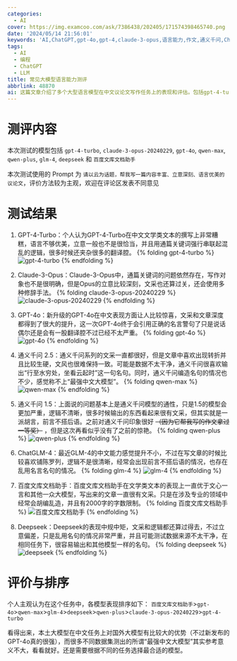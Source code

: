 ```yaml
---
categories:
  - AI
cover: https://img.examcoo.com/ask/7386438/202405/171574398465740.png
date: '2024/05/14 21:56:01'
keywords: 'AI,ChatGPT,gpt-4o,gpt-4,claude-3-opus,语言能力,作文,通义千问,ChatGLM,deepseek'
tags:
  - AI
  - 编程
  - ChatGPT
  - LLM
title: 常见大模型语言能力测评
abbrlink: 48870
ai: 这篇文章介绍了多个大型语言模型在中文议论文写作任务上的表现和评估。包括gpt-4-turbo、claude-3-opus、gpt-4o、通义千问、glm-4、百度文库文档助手和deepseek等。作者通过一个具体的写作Prompt对这些模型的文学表达、逻辑连贯性和立意深度进行了测试和比较，并给出了主观的排序和评价。文章指出不同模型在处理中文文本时的优势和不足，强调选择合适的模型对于完成特定任务的重要性。
---
```

# 测评内容

本次测试的模型包括 `gpt-4-turbo`, `claude-3-opus-20240229`, `gpt-4o`, `qwen-max`, `qwen-plus`, `glm-4`, `deepseek` 和 `百度文库文档助手`

本次测试使用的 Prompt 为 `请以云为话题，帮我写一篇内容丰富、立意深刻、语言优美的议论文`，评价方法较为主观，欢迎在评论区发表不同意见

# 测试结果

1. GPT-4-Turbo：个人认为GPT-4-Turbo在中文文学类文本的撰写上非常糟糕，语言不够优美，立意一般也不是很恰当，并且用通篇关键词强行串联起混乱的逻辑，很多时候还夹杂很多的翻译腔。
  {% folding gpt-4-turbo %}
  ![gpt-4-turbo](https://cdn.jerryz.com.cn/gh/YangguangZhou/picx-images-hosting@master/gpt-4-turbo.jpg)
  {% endfolding %}

2. Claude-3-Opus：Claude-3-Opus中，通篇关键词的问题依然存在，写作对象也不是很明确，但是Opus的立意比较深刻，文采也还算过关，还会使用多种修辞手法。
  {% folding claude-3-opus-20240229 %}
  ![claude-3-opus-20240229](https://cdn.jerryz.com.cn/gh/YangguangZhou/picx-images-hosting@master/claude-3-opus-2024.jpg)
  {% endfolding %}

3. GPT-4o：新升级的GPT-4o在中文表现方面让人比较惊喜，文采和文章深度都得到了很大的提升，这一次GPT-4o终于会引用正确的名言警句了只是说话偶尔还是会有一股翻译腔不过已经不太严重。
  {% folding gpt-4o %}
  ![gpt-4o](https://cdn.jerryz.com.cn/gh/YangguangZhou/picx-images-hosting@master/gpt-4o.jpg)
  {% endfolding %}

4. 通义千问 2.5：通义千问系列的文采一直都很好，但是文章中喜欢出现转折并且比较生硬，文风也很难保持一致。可能是数据不太干净，通义千问很喜欢输出“行至水穷处，坐看云起时”这一句名句。同时，通义千问编造名句的情况也不少，感觉称不上“最强中文大模型”。
  {% folding qwen-max %}
  ![qwen-max](https://cdn.jerryz.com.cn/gh/YangguangZhou/picx-images-hosting@master/qwen-max.jpg)
  {% endfolding %}

5. 通义千问 1.5：上面说的问题基本上是通义千问模型的通性，只是1.5的模型会更加严重，逻辑不清晰，很多时候输出的东西看起来很有文采，但其实就是一派胡言，前言不搭后语。之前对通义千问印象很好 ~~（因为它帮我写的作文拿过一等奖）~~ ，但是这次再看似乎没有了之前的惊艳。
  {% folding qwen-plus %}
  ![qwen-plus](https://cdn.jerryz.com.cn/gh/YangguangZhou/picx-images-hosting@master/qwen-plus.jpg)
  {% endfolding %}

6. ChatGLM-4：最近GLM-4的中文能力感觉提升不小，不过在写文章的时候比较喜欢铺陈罗列，逻辑不是很清晰，经常会出现前言不搭后语的情况，也存在乱用名言名句的情况。
{% folding glm-4 %}
![glm-4](https://cdn.jerryz.com.cn/gh/YangguangZhou/picx-images-hosting@master/glm-4.jpg)
{% endfolding %}

7. 百度文库文档助手：百度文库文档助手在文学类文本的表现上一直优于文心一言和其他一众大模型，写出来的文章一直很有文采。只是在涉及专业的领域中经常会胡编乱造，并且有2000字的字数限制。
{% folding 百度文库文档助手 %}
![百度文库文档助手](https://cdn.jerryz.com.cn/gh/YangguangZhou/picx-images-hosting@master/百度文库文档助手.jpg)
{% endfolding %}

8. Deepseek：Deepseek的表现中规中矩，文采和逻辑都还算过得去，不过立意偏差，只是乱用名句的情况非常严重，并且可能测试数据来源不太干净，在相同任务下，很容易输出和其他模型一样的名句。
  {% folding deepseek %}
  ![deepseek](https://cdn.jerryz.com.cn/gh/YangguangZhou/picx-images-hosting@master/deepseek.jpg)
  {% endfolding %}

# 评价与排序

个人主观认为在这个任务中，各模型表现排序如下：
`百度文库文档助手`>`gpt-4o`>`qwen-max`>`glm-4`>`deepseek`>`qwen-plus`>`claude-3-opus-20240229`>`gpt-4-turbo`

看得出来，本土大模型在中文任务上对国外大模型有比较大的优势（不过新发布的GPT-4o真的很强），而很多不同数据集测出的所谓“最强中文大模型”其实参考意义不大，看看就好。还是需要根据不同的任务选择最合适的模型。
